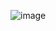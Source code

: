 ![image](https://github.com/dantheguy123123123/flutter_application_2/assets/151040131/0df257f3-742d-4505-8424-a57789e6fd2a)
